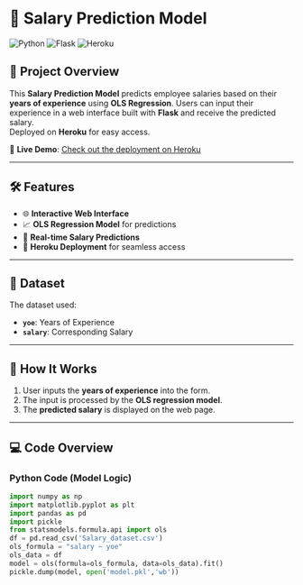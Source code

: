 # 💼 Salary Prediction Model

![Python](https://img.shields.io/badge/Python-3.8+-blue.svg?logo=python&logoColor=white&style=flat-square) 
![Flask](https://img.shields.io/badge/Flask-2.x-orange.svg?logo=flask&logoColor=white&style=flat-square)
![Heroku](https://img.shields.io/badge/Deployment-Heroku-purple?style=flat-square&logo=heroku) 

## 🎯 Project Overview  
This **Salary Prediction Model** predicts employee salaries based on their **years of experience** using **OLS Regression**. Users can input their experience in a web interface built with **Flask** and receive the predicted salary.  
Deployed on **Heroku** for easy access.

🔗 **Live Demo**: [Check out the deployment on Heroku](https://employee-salary-prediction-c20762928c8a.herokuapp.com/)

---

## 🛠️ Features  
- 🌐 **Interactive Web Interface**  
- 📈 **OLS Regression Model** for predictions  
- 🎯 **Real-time Salary Predictions**  
- 🚀 **Heroku Deployment** for seamless access  

---

## 📁 Dataset  
The dataset used:  
- **`yoe`**: Years of Experience  
- **`salary`**: Corresponding Salary  

---

## 🧩 How It Works  
1. User inputs the **years of experience** into the form.
2. The input is processed by the **OLS regression model**.
3. The **predicted salary** is displayed on the web page.

---

## 💻 Code Overview

### **Python Code (Model Logic)**
```python
import numpy as np
import matplotlib.pyplot as plt
import pandas as pd
import pickle
from statsmodels.formula.api import ols
df = pd.read_csv('Salary_dataset.csv')
ols_formula = "salary ~ yoe"
ols_data = df
model = ols(formula=ols_formula, data=ols_data).fit()
pickle.dump(model, open('model.pkl','wb'))
